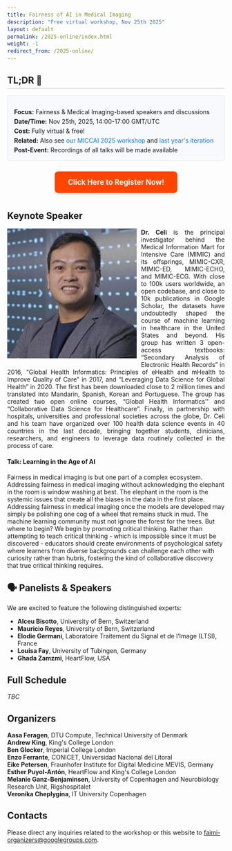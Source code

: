 ```yaml
---
title: Fairness of AI in Medical Imaging
description: "Free virtual workshop, Nov 25th 2025"
layout: default
permalink: /2025-online/index.html
weight: -1
redirect_from: /2025-online/
---
```




<h2 style="margin-top: 30px; margin-bottom: 15px; border-bottom: 2px solid #ddd; padding-bottom: 5px;">TL;DR 🚀</h2>
<div style="background-color: #f7f9fc; border: 1px solid #e0e6ed; padding: 15px; border-radius: 5px; margin-bottom: 25px;">
    <ul style="list-style-type: none; padding-left: 0; margin-bottom: 0;">
        <li style="margin-bottom: 5px;"><b>Focus:</b> Fairness & Medical Imaging-based speakers and discussions</li>
        <li style="margin-bottom: 5px;"><b>Date/Time:</b> Nov 25th, 2025, 14:00-17:00 GMT/UTC</li>
        <li style="margin-bottom: 5px;"><b>Cost:</b> Fully virtual & free!</li>
        <li style="margin-bottom: 5px;"><b>Related:</b> Also see <a href="/2025-miccai-workshop/" style="color: #007bff; text-decoration: none;">our MICCAI 2025 workshop</a> and <a href="/2024-online/" style="color: #007bff; text-decoration: none;">last year's iteration</a></li>
        <li><b>Post-Event:</b> Recordings of all talks will be made available</li>
    </ul>
</div>

<div style="text-align: center; margin-bottom: 40px;">
    <a href="https://docs.google.com/forms/d/e/1FAIpQLSczfMnYFb2Cijtx3xfnbaEFbxEaY3K0yA-Plg-jYUg1_RdmNQ/viewform?usp=dialog" 
       style="display: inline-block; padding: 15px 30px; background-color: #ff4500; color: white; 
              text-decoration: none; border-radius: 8px; font-size: 1.2em; font-weight: bold; 
              box-shadow: 0 4px 6px rgba(0, 0, 0, 0.1); transition: background-color 0.3s;">
        Click Here to Register Now!
    </a>
</div>

## Keynote Speaker
<div class="clearfix">
	<img class="img2" src="/assets/speakers/Leoceli.jpg" alt="Leo Celi" width="300" style="float: left; padding:0px 10px 10px 0px">
	<p style="text-align: justify">
		<b>Dr. Celi</b> is the principal investigator behind the Medical Information Mart for Intensive Care (MIMIC) and its offsprings, MIMIC-CXR, MIMIC-ED, MIMIC-ECHO, and MIMIC-ECG. With close to 100k users worldwide, an open codebase, and close to 10k publications in Google Scholar, the datasets have undoubtedly shaped the course of machine learning in healthcare in the United States and beyond. His group has written 3 open-access textbooks: “Secondary Analysis of Electronic Health Records” in 2016, “Global Health Informatics: Principles of eHealth and mHealth to Improve Quality of Care” in 2017, and “Leveraging Data Science for Global Health” in 2020. The first has been downloaded close to 2 million times and translated into Mandarin, Spanish, Korean and Portuguese. The group has created two open online courses, “Global Health Informatics'' and “Collaborative Data Science for Healthcare”. Finally, in partnership with hospitals, universities and professional societies across the globe, Dr. Celi and his team have organized over 100 health data science events in 40 countries in the last decade, bringing together students, clinicians, researchers, and engineers to leverage data routinely collected in the process of care.
	</p>
	<h4> Talk: Learning in the Age of AI </h4>
	<p>
	Fairness in medical imaging is but one part of a complex ecosystem. Addressing fairness in medical imaging without acknowledging the elephant in the room is window washing at best. The elephant in the room is the systemic issues that create all the biases in the data in the first place. Addressing fairness in medical imaging once the models are developed may simply be polishing one cog of a wheel that remains stuck in mud. The machine learning community must not ignore the forest for the trees. But where to begin? We begin by promoting critical thinking. Rather than attempting to teach critical thinking - which is impossible since it must be discovered - educators should create environments of psychological safety where learners from diverse backgrounds can challenge each other with curiosity rather than hubris, fostering the kind of collaborative discovery that true critical thinking requires.
	</p>
</div>


## 🗣️ Panelists & Speakers

We are excited to feature the following distinguished experts:

* **Alceu Bisotto**, University of Bern, Switzerland
* **Mauricio Reyes**, University of Bern, Switzerland
* **Elodie Germani**, Laboratoire Traitement du Signal et de l’Image (LTSI), France
* **Louisa Fay**, University of Tubingen, Germany
* **Ghada Zamzmi**, HeartFlow, USA

## Full Schedule
*TBC*


 
## Organizers

**Aasa Feragen**, DTU Compute, Technical University of Denmark  
**Andrew King**, King's College London  
**Ben Glocker**, Imperial College London  
**Enzo Ferrante**, CONICET, Universidad Nacional del Litoral  
**Eike Petersen**, Fraunhofer Institute for Digital Medicine MEVIS, Germany  
**Esther Puyol-Antón**, HeartFlow and King's College London  
**Melanie Ganz-Benjaminsen**, University of Copenhagen and Neurobiology Research Unit, Rigshospitalet  
**Veronika Cheplygina**, IT University Copenhagen  

## Contacts

Please direct any inquiries related to the workshop or this website to <a href="mailto:faimi-organizers@googlegroups.com">faimi-organizers@googlegroups.com</a>.
